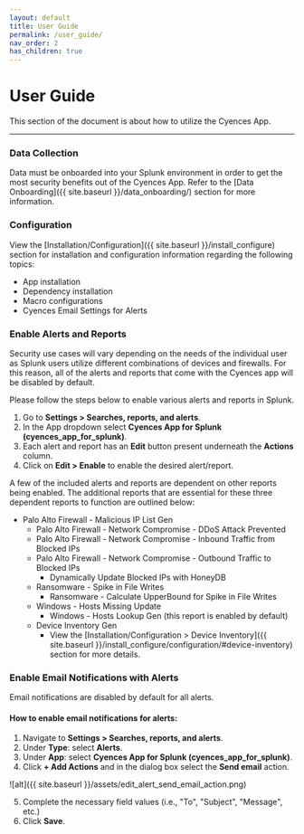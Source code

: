 ```yaml
---
layout: default
title: User Guide
permalink: /user_guide/
nav_order: 2
has_children: true
---
```


# User Guide
This section of the document is about how to utilize the Cyences App.

---

### Data Collection
Data must be onboarded into your Splunk environment in order to get the most security benefits out of the Cyences App. Refer to the [Data Onboarding]({{ site.baseurl }}/data_onboarding/) section for more information.

### Configuration 

View the [Installation/Configuration]({{ site.baseurl }}/install_configure) section for installation and configuration information regarding the following topics:
* App installation
* Dependency installation
* Macro configurations
* Cyences Email Settings for Alerts

### Enable Alerts and Reports

Security use cases will vary depending on the needs of the individual user as Splunk users utilize different combinations of devices and firewalls. For this reason, all of the alerts and reports that come with the Cyences app will be disabled by default.  

Please follow the steps below to enable various alerts and reports in Splunk.

1. Go to **Settings > Searches, reports, and alerts**.
2. In the App dropdown select **Cyences App for Splunk (cyences_app_for_splunk)**. 
3. Each alert and report has an **Edit** button present underneath the **Actions** column.
4. Click on **Edit > Enable** to enable the desired alert/report.

A few of the included alerts and reports are dependent on other reports being enabled. The additional reports that are essential for these three dependent reports to function are outlined below:
* Palo Alto Firewall - Malicious IP List Gen
    * Palo Alto Firewall - Network Compromise - DDoS Attack Prevented
    * Palo Alto Firewall - Network Compromise - Inbound Traffic from Blocked IPs
    * Palo Alto Firewall - Network Compromise - Outbound Traffic to Blocked IPs
        * Dynamically Update Blocked IPs with HoneyDB
    * Ransomware - Spike in File Writes 
        * Ransomware - Calculate UpperBound for Spike in File Writes
    * Windows - Hosts Missing Update
        * Windows - Hosts Lookup Gen (this report is enabled by default)
    * Device Inventory Gen 
        * View the [Installation/Configuration > Device Inventory]({{ site.baseurl }}/install_configure/configuration/#device-inventory) section for more details.

### Enable Email Notifications with Alerts
Email notifications are disabled by default for all alerts. 

#### How to enable email notifications for alerts: 
1. Navigate to **Settings > Searches, reports, and alerts**. 
2. Under **Type**: select **Alerts**.
3. Under **App**: select **Cyences App for Splunk (cyences_app_for_splunk)**. 
4. Click **+ Add Actions** and in the dialog box select the **Send email** action.

![alt]({{ site.baseurl }}/assets/edit_alert_send_email_action.png)

5. Complete the necessary field values (i.e., "To", "Subject", "Message", etc.)
6. Click **Save**.